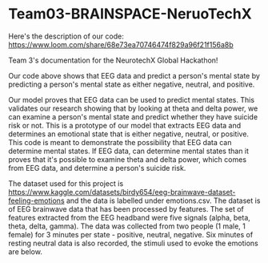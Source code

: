 # Team03-BRAINSPACE-NeruoTechX

Here's the description of our code: https://www.loom.com/share/68e73ea70746474f829a96f21f156a8b

Team 3's documentation for the NeurotechX Global Hackathon!

Our code above shows that EEG data and predict a person's mental state by predicting a person's mental state as either negative, neutral, and positive.

Our model proves that EEG data can be used to predict mental states. This validates our research showing that by looking at theta and delta power, we can examine a person's mental state and predict whether they have suicide risk or not. This is a prototype of our model that extracts EEG data and determines an emotional state that is either negative, neutral, or positive. This code is meant to demonstrate the possibility that EEG data can determine mental states. If EEG data, can determine mental states than it proves that it's possible to examine theta and delta power, which comes from EEG data, and determine a person's suicide risk.

The dataset used for this project is https://www.kaggle.com/datasets/birdy654/eeg-brainwave-dataset-feeling-emotions and the data is labelled under emotions.csv. The dataset is of EEG brainwave data that has been processed by features. The set of features extracted from the
EEG headband were five signals (alpha, beta, theta, delta, gamma). The data was collected from two people (1 male, 1 female) for 3 minutes per state - positive, neutral, negative. Six minutes of resting neutral data is also recorded, the stimuli used to evoke the emotions are below.
